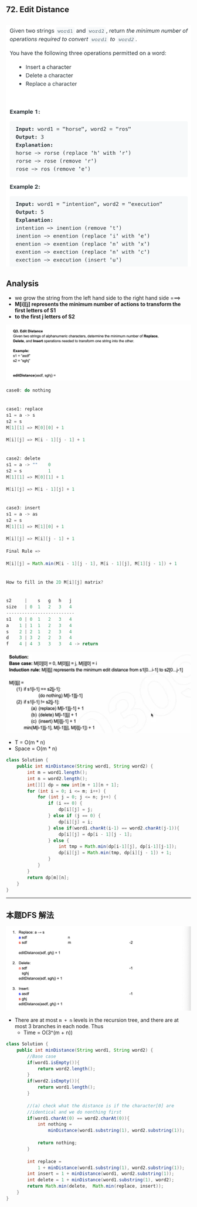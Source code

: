 ## 72. Edit Distance

![](img/2021-08-18-00-53-05.png)
---


## Analysis



- we grow the string from the left hand side to the right hand side ===>
- **M[i][j] represents the minimum number of actions to transform the first letters of S1**
- **to the first j letters of S2**


![](img/2020-06-09-04-27-57.png)

```java
case0: do nothing 


case1: replace
s1 = a -> s
s2 = s
M[1][1] => M[0][0] + 1

M[i][j] => M[i - 1][j - 1] + 1


case2: delete
s1 = a -> ""    0
s2 = s          1
M[1][1] => M[0][1] + 1

M[i][j] => M[i - 1][j] + 1


case3: insert
s1 = a -> as    
s2 = s          
M[1][1] => M[1][0] + 1

M[i][j] => M[i][j - 1] + 1

Final Rule =>

M[i][j] = Math.min(M[i - 1][j - 1], M[i - 1][j], M[1][j - 1]) + 1


How to fill in the 2D M[i][j] matrix?


s2     |    s   g   h   j
size   | 0  1   2   3   4
--------------------------
s1   0 | 0  1   2   3   4
a    1 | 1  1   2   3   4
s    2 | 2  1   2   3   4
d    3 | 3  2   2   3   4
f    4 | 4  3   3   3   4 -> return
```

![](img/2021-08-18-09-27-43.png)


- T = O(m * n)
- Space = O(m * n)


```java
class Solution {
    public int minDistance(String word1, String word2) {
        int m = word1.length();
        int n = word2.length();
        int[][] dp = new int[m + 1][n + 1];
        for (int i = 0; i <= m; i++) {
            for (int j = 0; j <= n; j++) {
                if (i == 0) {
                    dp[i][j] = j;
                } else if (j == 0) {
                    dp[i][j] = i;
                } else if(word1.charAt(i-1) == word2.charAt(j-1)){
                    dp[i][j] = dp[i - 1][j - 1];
                } else {
                    int tmp = Math.min(dp[i-1][j], dp[i-1][j-1]);
                    dp[i][j] = Math.min(tmp, dp[i][j - 1]) + 1;
                }
            }
        }
        return dp[m][n];
    }
}
```





---


## 本题DFS 解法

![](img/2020-06-09-04-28-15.png)

- There are at most `m + n` levels in the recursion tree, and there are at most 3 branches
  in each node. Thus
  - Time = O(3^(m + n))

```java
class Solution {
    public int minDistance(String word1, String word2) {
        //Base case
        if(word1.isEmpty()){
            return word2.length();
        }
        if(word2.isEmpty()){
            return word1.length();
        }
        
        //(a) check what the distance is if the character[0] are
        //identical and we do nonthing first
        if(word1.charAt(0) == word2.charAt(0)){
            int nothing = 
                minDistance(word1.substring(1), word2.substring(1));
            
            return nothing;
        }
        
        int replace = 
            1 + minDistance(word1.substring(1), word2.substring(1));
        int insert = 1 + minDistance(word1, word2.substring(1));
        int delete = 1 + minDistance(word1.substring(1), word2);
        return Math.min(delete,  Math.min(replace, insert));
    }
}
```